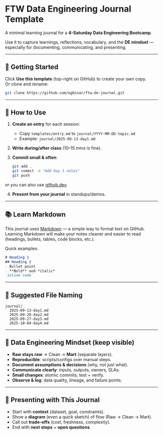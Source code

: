
# FTW Data Engineering Journal Template

A minimal learning journal for a **4-Saturday Data Engineering Bootcamp**.  

Use it to capture learnings, reflections, vocabulary, and the **DE mindset** — especially for documenting, communicating, and presenting.

---

## 🚀 Getting Started

Click **Use this template** (top-right on GitHub) to create your own copy.  
Or clone and rename:

```bash
git clone https://github.com/ogbinar/ftw-de-journal.git
````

---

## 📝 How to Use

1. **Create an entry** for each session:

   * Copy `templates/entry.md` to `journal/YYYY-MM-DD-topic.md`
   * Example: `journal/2025-09-13-day1.md`

2. **Write during/after class** (10–15 mins is fine).

3. **Commit small & often**:

   ```bash
   git add . 
   git commit -m "Add Day 1 notes"
   git push
   ```
or you can also use [github.dev](https://docs.github.com/en/codespaces/the-githubdev-web-based-editor).

4. **Present from your journal** in standups/demos.

---

## 📚 Learn Markdown

This journal uses [Markdown](https://docs.github.com/en/get-started/writing-on-github/getting-started-with-writing-and-formatting-on-github/basic-writing-and-formatting-syntax) — a simple way to format text on GitHub.
Learning Markdown will make your notes cleaner and easier to read (headings, bullets, tables, code blocks, etc.).

Quick examples:

```markdown
# Heading 1
## Heading 2
- Bullet point
- **Bold** and *italic*
`inline code`
```

---

## 📂 Suggested File Naming

```
journal/
  2025-09-13-day1.md
  2025-09-20-day2.md
  2025-09-27-day3.md
  2025-10-04-day4.md
```

---

## 🧠 Data Engineering Mindset (keep visible)

* **Raw stays raw** → Clean → **Mart** (separate layers).
* **Reproducible**: scripts/configs over manual steps.
* **Document assumptions & decisions** (why, not just what).
* **Communicate clearly**: inputs, outputs, owners, SLAs.
* **Small changes**: atomic commits; test + verify.
* **Observe & log**: data quality, lineage, and failure points.

---

## 🎤 Presenting with This Journal

* Start with **context** (dataset, goal, constraints).
* Show a **diagram** (even a quick sketch) of flow (Raw → Clean → Mart).
* Call out **trade-offs** (cost, freshness, complexity).
* End with **next steps** + **open questions**.

